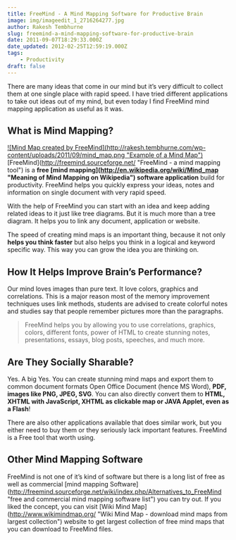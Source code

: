 ```yaml
---
title: FreeMind - A Mind Mapping Software for Productive Brain
image: img/imageedit_1_2716264277.jpg
author: Rakesh Tembhurne
slug: freemind-a-mind-mapping-software-for-productive-brain
date: 2011-09-07T18:29:33.000Z
date_updated: 2012-02-25T12:59:19.000Z
tags:
    - Productivity
draft: false
---
```


There are many ideas that come in our mind but it’s very difficult to collect them at one single place with rapid speed. I have tried different applications to take out ideas out of my mind, but even today I find FreeMind mind mapping application as useful as it was.

## What is Mind Mapping?

[![Mind Map created by FreeMind](http://rakesh.tembhurne.com/wp-content/uploads/2011/09/mind_map.png \"Example of a Mind Map\")](http://rakesh.tembhurne.com/wp-content/uploads/2011/09/mind_map.png)  
[FreeMind](http://freemind.sourceforge.net/ \"FreeMind - a mind mapping tool\") is a **free [mind mapping](http://en.wikipedia.org/wiki/Mind_map \"Meaning of Mind Mapping on Wikipedia\") software application** build for productivity. FreeMind helps you quickly express your ideas, notes and information on single document with very rapid speed.

With the help of FreeMind you can start with an idea and keep adding related ideas to it just like tree diagrams. But it is much more than a tree diagram. It helps you to link any document, application or website.

The speed of creating mind maps is an important thing, because it not only **helps you think faster** but also helps you think in a logical and keyword specific way. This way you can grow the idea you are thinking on.

## How It Helps Improve Brain’s Performance?

Our mind loves images than pure text. It love colors, graphics and correlations. This is a major reason most of the memory improvement techniques uses link methods, students are advised to create colorful notes and studies say that people remember pictures more than the paragraphs.

> FreeMind helps you by allowing you to use correlations, graphics, colors, different fonts, power of HTML to create stunning notes, presentations, essays, blog posts, speeches, and much more.

## Are They Socially Sharable?

Yes. A big Yes. You can create stunning mind maps and export them to common document formats Open Office Document (hence MS Word), **PDF, images like PNG, JPEG, SVG**. You can also directly convert them to **HTML, XHTML with JavaScript, XHTML as clickable map or JAVA Applet, even as a Flash**!

There are also other applications available that does similar work, but you either need to buy them or they seriously lack important features. FreeMind is a Free tool that worth using.

## Other Mind Mapping Software

FreeMind is not one of it’s kind of software but there is a long list of free as well as commercial [mind mapping Software](http://freemind.sourceforge.net/wiki/index.php/Alternatives_to_FreeMind \"free and commercial mind mapping software list\") you can try out. If you liked the concept, you can visit [Wiki Mind Map](http://www.wikimindmap.org/ \"Wiki Mind Map - download mind maps from largest collection\") website to get largest collection of free mind maps that you can download to FreeMind files.
